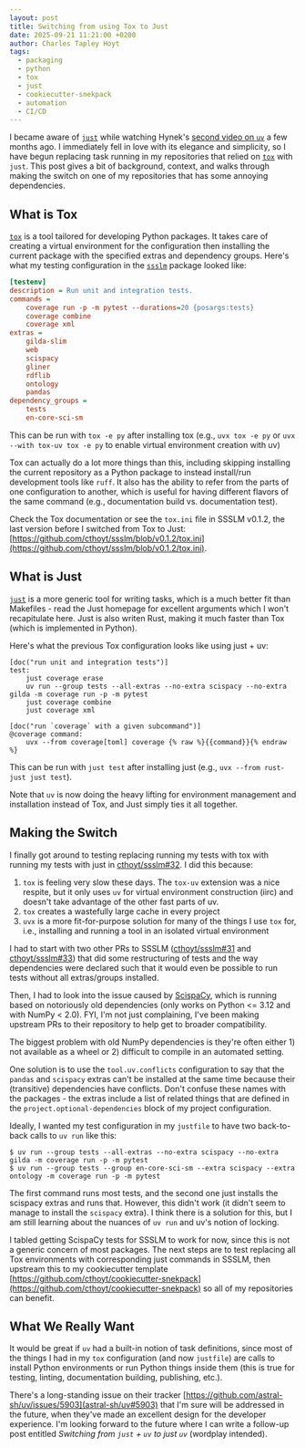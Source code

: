 ```yaml
---
layout: post
title: Switching from using Tox to Just
date: 2025-09-21 11:21:00 +0200
author: Charles Tapley Hoyt
tags:
  - packaging
  - python
  - tox
  - just
  - cookiecutter-snekpack
  - automation
  - CI/CD
---
```


I became aware of [`just`](https://github.com/casey/just) while watching Hynek's
[second video on `uv`](https://youtu.be/TiBIjouDGuI?si=dh3HFkXx_RThdsEq&t=741) a
few months ago. I immediately fell in love with its elegance and simplicity, so
I have begun replacing task running in my repositories that relied on
[`tox`](https://github.com/tox-dev/tox) with `just`. This post gives a bit of
background, context, and walks through making the switch on one of my
repositories that has some annoying dependencies.

## What is Tox

[`tox`](https://github.com/tox-dev/tox) is a tool tailored for developing Python
packages. It takes care of creating a virtual environment for the configuration
then installing the current package with the specified extras and dependency
groups. Here's what my testing configuration in the
[`ssslm`](https://github.com/cthoyt/ssslm/blob/129200609ad6dc9254112364c6ba96bc0b08a1c6/tox.ini#L33-L51)
package looked like:

```ini
[testenv]
description = Run unit and integration tests.
commands =
    coverage run -p -m pytest --durations=20 {posargs:tests}
    coverage combine
    coverage xml
extras =
    gilda-slim
    web
    scispacy
    gliner
    rdflib
    ontology
    pandas
dependency_groups =
    tests
    en-core-sci-sm
```

This can be run with `tox -e py` after installing tox (e.g., `uvx tox -e py` or
`uvx --with tox-uv tox -e py` to enable virtual environment creation with uv)

Tox can actually do a lot more things than this, including skipping installing
the current repository as a Python package to instead install/run development
tools like `ruff`. It also has the ability to refer from the parts of one
configuration to another, which is useful for having different flavors of the
same command (e.g., documentation build vs. documentation test).

Check the Tox documentation or see the `tox.ini` file in SSSLM v0.1.2, the last
version before I switched from Tox to Just:
[https://github.com/cthoyt/ssslm/blob/v0.1.2/tox.ini](https://github.com/cthoyt/ssslm/blob/v0.1.2/tox.ini).

## What is Just

[`just`](https://github.com/casey/just) is a more generic tool for writing
tasks, which is a much better fit than Makefiles - read the Just homepage for
excellent arguments which I won't recapitulate here. Just is also writen Rust,
making it much faster than Tox (which is implemented in Python).

Here's what the previous Tox configuration looks like using just + uv:

```justfile
[doc("run unit and integration tests")]
test:
    just coverage erase
    uv run --group tests --all-extras --no-extra scispacy --no-extra gilda -m coverage run -p -m pytest
    just coverage combine
    just coverage xml

[doc("run `coverage` with a given subcommand")]
@coverage command:
    uvx --from coverage[toml] coverage {% raw %}{{command}}{% endraw %}
```

This can be run with `just test` after installing just (e.g.,
`uvx --from rust-just just test`).

Note that `uv` is now doing the heavy lifting for environment management and
installation instead of Tox, and Just simply ties it all together.

## Making the Switch

I finally got around to testing replacing running my tests with tox with running
my tests with just in
[cthoyt/ssslm#32](https://github.com/cthoyt/ssslm/pull/32). I did this because:

1. `tox` is feeling very slow these days. The `tox-uv` extension was a nice
   respite, but it only uses `uv` for virtual environment construction (iirc)
   and doesn't take advantage of the other fast parts of uv.
2. `tox` creates a wastefully large cache in every project
3. `uvx` is a more fit-for-purpose solution for many of the things I use `tox`
   for, i.e., installing and running a tool in an isolated virtual environment

I had to start with two other PRs to SSSLM
([cthoyt/ssslm#31](https://github.com/cthoyt/ssslm/pull/31) and
[cthoyt/ssslm#33](https://github.com/cthoyt/ssslm/pull/33)) that did some
restructuring of tests and the way dependencies were declared such that it would
even be possible to run tests without all extras/groups installed.

Then, I had to look into the issue caused by
[ScispaCy](https://github.com/allenai/scispacy/), which is running based on
notoriously old dependencies (only works on Python <= 3.12 and with NumPy <
2.0). FYI, I'm not just complaining, I've been making upstream PRs to their
repository to help get to broader compatibility.

The biggest problem with old NumPy dependencies is they're often either 1) not
available as a wheel or 2) difficult to compile in an automated setting.

One solution is to use the `tool.uv.conflicts` configuration to say that the
`pandas` and `scispacy` extras can't be installed at the same time because their
(transitive) dependencies have conflicts. Don't confuse these names with the
packages - the extras include a list of related things that are defined in the
`project.optional-dependencies` block of my project configuration.

Ideally, I wanted my test configuration in my `justfile` to have two
back-to-back calls to `uv run` like this:

```console
$ uv run --group tests --all-extras --no-extra scispacy --no-extra gilda -m coverage run -p -m pytest
$ uv run --group tests --group en-core-sci-sm --extra scispacy --extra ontology -m coverage run -p -m pytest
```

The first command runs most tests, and the second one just installs the scispacy
extras and runs that. However, this didn't work (it didn't seem to manage to
install the `scispacy` extra). I think there is a solution for this, but I am
still learning about the nuances of `uv run` and uv's notion of locking.

I tabled getting ScispaCy tests for SSSLM to work for now, since this is not a
generic concern of most packages. The next steps are to test replacing all Tox
environments with corresponding just commands in SSSLM, then upstream this to my
cookiecutter template
[https://github.com/cthoyt/cookiecutter-snekpack](https://github.com/cthoyt/cookiecutter-snekpack)
so all of my repositories can benefit.

## What We Really Want

It would be great if `uv` had a built-in notion of task definitions, since most
of the things I had in my `tox` configuration (and now `justfile`) are calls to
install Python environments or run Python things inside them (this is true for
testing, linting, documentation building, publishing, etc.).

There's a long-standing issue on their tracker
[https://github.com/astral-sh/uv/issues/5903](astral-sh/uv#5903) that I'm sure
will be addressed in the future, when they've made an excellent design for the
developer experience. I'm looking forward to the future where I can write a
follow-up post entitled _Switching from `just` + `uv` to just `uv`_ (wordplay intended).
